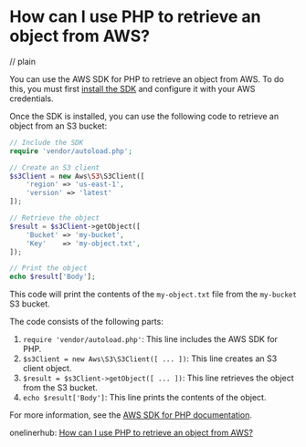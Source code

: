 # How can I use PHP to retrieve an object from AWS?
// plain

You can use the AWS SDK for PHP to retrieve an object from AWS. To do this, you must first [install the SDK](https://docs.aws.amazon.com/sdk-for-php/v3/developer-guide/getting-started_installation.html) and configure it with your AWS credentials.

Once the SDK is installed, you can use the following code to retrieve an object from an S3 bucket:

```php
// Include the SDK
require 'vendor/autoload.php';

// Create an S3 client
$s3Client = new Aws\S3\S3Client([
    'region' => 'us-east-1',
    'version' => 'latest'
]);

// Retrieve the object
$result = $s3Client->getObject([
    'Bucket' => 'my-bucket',
    'Key'    => 'my-object.txt',
]);

// Print the object
echo $result['Body'];
```

This code will print the contents of the `my-object.txt` file from the `my-bucket` S3 bucket.

The code consists of the following parts:

1. `require 'vendor/autoload.php'`: This line includes the AWS SDK for PHP.
2. `$s3Client = new Aws\S3\S3Client([ ... ])`: This line creates an S3 client object.
3. `$result = $s3Client->getObject([ ... ])`: This line retrieves the object from the S3 bucket.
4. `echo $result['Body']`: This line prints the contents of the object.

For more information, see the [AWS SDK for PHP documentation](https://docs.aws.amazon.com/sdk-for-php/v3/developer-guide/getting-started.html).

onelinerhub: [How can I use PHP to retrieve an object from AWS?](https://onelinerhub.com/php-aws/how-can-i-use-php-to-retrieve-an-object-from-aws)
